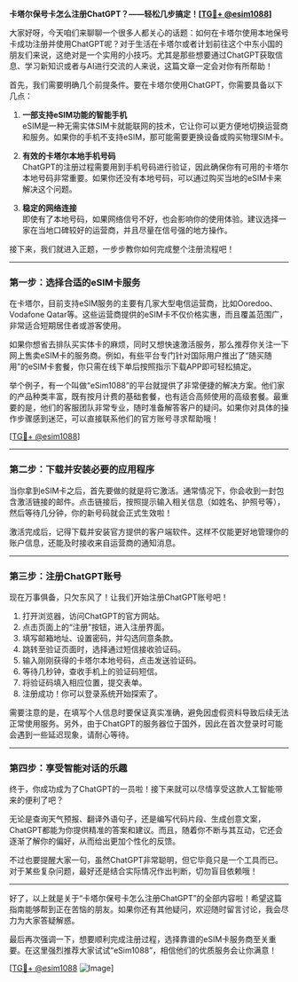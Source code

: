 **卡塔尔保号卡怎么注册ChatGPT？——轻松几步搞定！[[TG💪+ @esim1088](https://t.me/s/esim1088)]**

大家好呀，今天咱们来聊聊一个很多人都关心的话题：如何在卡塔尔使用本地保号卡成功注册并使用ChatGPT呢？对于生活在卡塔尔或者计划前往这个中东小国的朋友们来说，这绝对是一个实用的小技巧。尤其是那些想要通过ChatGPT获取信息、学习新知识或者与AI进行交流的人来说，这篇文章一定会对你有所帮助！

首先，我们需要明确几个前提条件。要在卡塔尔使用ChatGPT，你需要具备以下几点：

1. **一部支持eSIM功能的智能手机**  
   eSIM是一种无需实体SIM卡就能联网的技术，它让你可以更方便地切换运营商和服务。如果你的手机不支持eSIM，那可能需要更换设备或购买物理SIM卡。

2. **有效的卡塔尔本地手机号码**  
   ChatGPT的注册过程需要用到手机号码进行验证，因此确保你有可用的卡塔尔本地号码非常重要。如果你还没有本地号码，可以通过购买当地的eSIM卡来解决这个问题。

3. **稳定的网络连接**  
   即使有了本地号码，如果网络信号不好，也会影响你的使用体验。建议选择一家在当地口碑较好的运营商，并且尽量在信号强的地方操作。

接下来，我们就进入正题，一步步教你如何完成整个注册流程吧！

---

### 第一步：选择合适的eSIM卡服务

在卡塔尔，目前支持eSIM服务的主要有几家大型电信运营商，比如Ooredoo、Vodafone Qatar等。这些运营商提供的eSIM卡不仅价格实惠，而且覆盖范围广，非常适合短期居住者或游客使用。

如果你想省去排队买实体卡的麻烦，同时又想快速激活服务，那么推荐你关注一下网上售卖eSIM卡的服务商。例如，有些平台专门针对国际用户推出了“随买随用”的eSIM卡套餐，你只需在线下单后按照指示下载APP即可轻松搞定。

举个例子，有一个叫做“eSim1088”的平台就提供了非常便捷的解决方案。他们家的产品种类丰富，既有按月计费的基础套餐，也有适合高频使用的高级套餐。最重要的是，他们的客服团队非常专业，随时准备解答客户的疑问。如果你对具体的操作步骤感到迷茫，可以直接联系他们的官方账号寻求帮助哦！

[[TG💪+ @esim1088](https://t.me/s/esim1088)]

---

### 第二步：下载并安装必要的应用程序

当你拿到eSIM卡之后，首先要做的就是将它激活。通常情况下，你会收到一封包含激活链接的邮件。点击链接后，按照提示输入相关信息（如姓名、护照号等），然后等待几分钟，你的新号码就会正式生效啦！

激活完成后，记得下载并安装官方提供的客户端软件。这样不仅能更好地管理你的账户信息，还能及时接收来自运营商的通知消息。

---

### 第三步：注册ChatGPT账号

现在万事俱备，只欠东风了！让我们开始注册ChatGPT账号吧！

1. 打开浏览器，访问ChatGPT的官方网站。
2. 点击页面上的“注册”按钮，进入注册界面。
3. 填写邮箱地址、设置密码，并勾选同意条款。
4. 跳转至验证页面时，选择通过短信接收验证码。
5. 输入刚刚获得的卡塔尔本地号码，点击发送验证码。
6. 等待几秒钟，查收手机上的验证码短信。
7. 将验证码填入相应位置，提交表单。
8. 注册成功！你可以登录系统开始探索了。

需要注意的是，在填写个人信息时要保证真实准确，避免因虚假资料导致后续无法正常使用服务。另外，由于ChatGPT的服务器位于国外，因此在首次登录时可能会遇到一些延迟现象，请耐心等待。

---

### 第四步：享受智能对话的乐趣

终于，你成功成为了ChatGPT的一员啦！接下来就可以尽情享受这款人工智能带来的便利了吧？

无论是查询天气预报、翻译外语句子，还是编写代码片段、生成创意文案，ChatGPT都能为你提供精准的答案和建议。而且，随着你不断与其互动，它还会逐渐了解你的偏好，从而给出更加个性化的反馈。

不过也要提醒大家一句，虽然ChatGPT非常聪明，但它毕竟只是一个工具而已。对于某些复杂问题，最好还是结合实际情况作出判断，切勿盲目依赖哦！

---

好了，以上就是关于“卡塔尔保号卡怎么注册ChatGPT”的全部内容啦！希望这篇指南能够帮到正在苦恼的朋友。如果你还有其他疑问，欢迎随时留言讨论，我会尽力为大家答疑解惑。

最后再次强调一下，想要顺利完成注册过程，选择靠谱的eSIM卡服务商至关重要。在这里强烈推荐大家试试“eSim1088”，相信他们的优质服务会让你满意！

[[TG💪+ @esim1088](https://t.me/s/esim1088) ![Image](https://i.postimg.cc/4NQfJmqS/Snipaste-2025-05-13-00-14-12.png)]